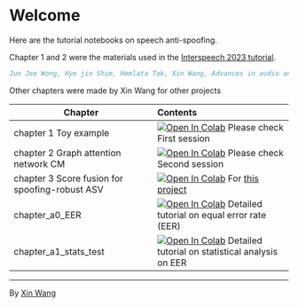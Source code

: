 # Welcome

Here are the tutorial notebooks on speech anti-spoofing.

Chapter 1 and 2 were the materials used in the [Interspeech 2023 tutorial](https://github.com/Jungjee/INTERSPEECH2023_T6/).

```bibtex
Jun Jee Wong, Hye jin Shim, Hemlata Tak, Xin Wang, Advances in audio anti-spoofing and deepfake detection using graph neural networks and self-supervised learning. Interspeech tutorial, 2023
```

Other chapters were made by Xin Wang for other projects 

| Chapter | Contents |
| --- | :-- |
| chapter 1  Toy example | [![Open In Colab](https://colab.research.google.com/assets/colab-badge.svg)](https://colab.research.google.com/drive/19amdsNeLZ0O6Ch-jDuIm9Z4pXeO_rF40?usp=sharing) Please check First session
| chapter 2  Graph attention network CM | [![Open In Colab](https://colab.research.google.com/assets/colab-badge.svg)](https://colab.research.google.com/drive/19amdsNeLZ0O6Ch-jDuIm9Z4pXeO_rF40?usp=sharing) Please check Second session
| chapter 3 Score fusion for spoofing-robust ASV | [![Open In Colab](https://colab.research.google.com/assets/colab-badge.svg)](https://colab.research.google.com/drive/1D9YZLkSTwXkZGnZAtLpl-1w9ZG2hUxOY?usp=sharing) For [this project](../../proj-01-score-fusion-cda-llr)
| chapter_a0_EER | [![Open In Colab](https://colab.research.google.com/assets/colab-badge.svg)](https://colab.research.google.com/drive/180bstXiH0WiEl8RkupwaJD88tLoQNbv-?usp=sharing) Detailed tutorial on equal error rate (EER) 
| chapter_a1_stats_test | [![Open In Colab](https://colab.research.google.com/assets/colab-badge.svg)](https://colab.research.google.com/drive/1BtxeOgwM140qAMdGsFoVPFHmxHYLRuIS?usp=sharing) Detailed tutorial on statistical analysis on EER


---
By [Xin Wang](https://github.com/TonyWangX/TonyWangX.github.io)
